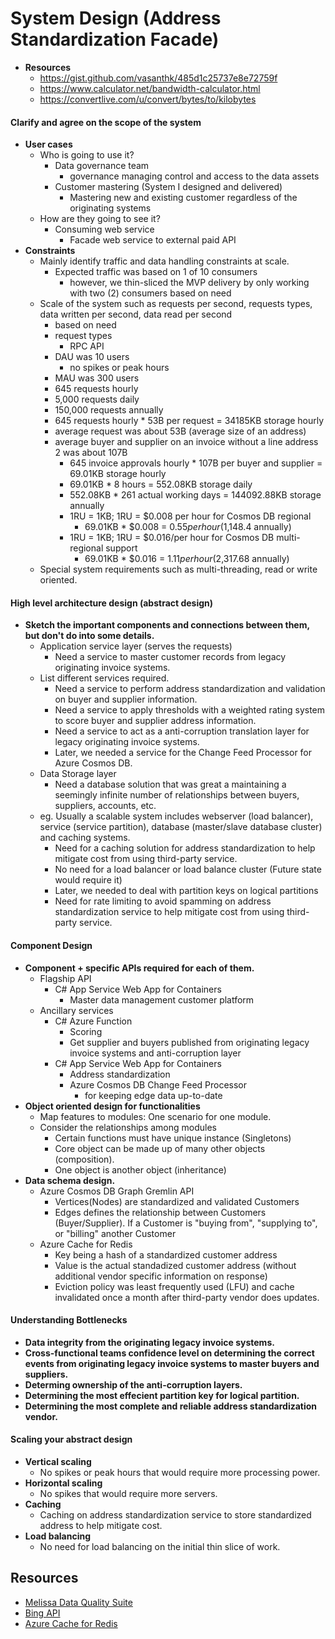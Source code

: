 # System Design (Address Standardization Facade)
* **Resources**
  * https://gist.github.com/vasanthk/485d1c25737e8e72759f
  * https://www.calculator.net/bandwidth-calculator.html
  * https://convertlive.com/u/convert/bytes/to/kilobytes
#### Clarify and agree on the scope of the system
* **User cases**
  * Who is going to use it?
    * Data governance team
       * governance managing control and access to the data assets
    * Customer mastering (System I designed and delivered)
       * Mastering new and existing customer regardless of the originating systems
  * How are they going to see it?
    * Consuming web service 
       * Facade web service to external paid API
* **Constraints**
  * Mainly identify traffic and data handling constraints at scale.
     * Expected traffic was based on 1 of 10 consumers
       * however, we thin-sliced the MVP delivery by only working with two (2) consumers based on need
  * Scale of the system such as requests per second, requests types, data written per second, data read per second
     * based on need
     * request types
       * RPC API
     * DAU was 10 users
       * no spikes or peak hours
     * MAU was 300 users
     * 645 requests hourly
     * 5,000 requests daily
     * 150,000 requests annually
     * 645 requests hourly \* 53B per request \= 34185KB storage hourly
     * average request was about 53B (average size of an address)
     * average buyer and supplier on an invoice without a line address 2 was about 107B
       * 645 invoice approvals hourly \* 107B per buyer and supplier \= 69.01KB storage hourly
       * 69.01KB \* 8 hours \= 552.08KB storage daily
       * 552.08KB \* 261 actual working days \= 144092.88KB storage annually
       * 1RU = 1KB; 1RU = $0.008 per hour for Cosmos DB regional
         * 69.01KB \* $0.008 = $0.55 per hour ($1,148.4 annually)
       * 1RU = 1KB; 1RU = $0.016/per hour for Cosmos DB multi-regional support
         * 69.01KB \* $0.016 = $1.11 per hour ($2,317.68 annually)
  * Special system requirements such as multi-threading, read or write oriented.
#### High level architecture design (abstract design)
* **Sketch the important components and connections between them, but don't do into some details.**
  * Application service layer (serves the requests)
    * Need a service to master customer records from legacy originating invoice systems.
  * List different services required.
    * Need a service to perform address standardization and validation on buyer and supplier information.
    * Need a service to apply thresholds with a weighted rating system to score buyer and supplier address information.
    * Need a service to act as a anti-corruption translation layer for legacy originating invoice systems.
    * Later, we needed a service for the Change Feed Processor for Azure Cosmos DB.
  * Data Storage layer
    * Need a database solution that was great a maintaining a seemingly infinite number of relationships between buyers, suppliers, accounts, etc.
  * eg. Usually a scalable system includes webserver (load balancer), service (service partition), database (master/slave database cluster) and caching systems.
    * Need for a caching solution for address standardization to help mitigate cost from using third-party service.
    * No need for a load balancer or load balance cluster (Future state would require it)
    * Later, we needed to deal with partition keys on logical partitions
    * Need for rate limiting to avoid spamming on address standardization service to help mitigate cost from using third-party service.
#### Component Design
* **Component + specific APIs required for each of them.**
  * Flagship API
     * C# App Service Web App for Containers
        * Master data management customer platform
  * Ancillary services
     * C# Azure Function
        * Scoring
        * Get supplier and buyers published from originating legacy invoice systems and anti-corruption layer
     * C# App Service Web App for Containers
        * Address standardization
        * Azure Cosmos DB Change Feed Processor
          * for keeping edge data up-to-date
* **Object oriented design for functionalities**
  * Map features to modules: One scenario for one module.
  * Consider the relationships among modules
    * Certain functions must have unique instance (Singletons)
    * Core object can be made up of many other objects (composition).
    * One object is another object (inheritance)
* **Data schema design.**
  * Azure Cosmos DB Graph Gremlin API
    * Vertices(Nodes) are standardized and validated Customers
    * Edges defines the relationship between Customers (Buyer/Supplier). If a Customer is "buying from", "supplying to", or "billing" another Customer
  * Azure Cache for Redis
    * Key being a hash of a standardized customer address
    * Value is the actual standadized customer address (without additional vendor specific information on response)
    * Eviction policy was least frequently used (LFU) and cache invalidated once a month after third-party vendor does updates.
#### Understanding Bottlenecks
* **Data integrity from the originating legacy invoice systems.**
* **Cross-functional teams confidence level on determining the correct events from originating legacy invoice systems to master buyers and suppliers.**
* **Determing ownership of the anti-corruption layers.**
* **Determining the most effecient partition key for logical partition.**
* **Determining the most complete and reliable address standardization vendor.**
#### Scaling your abstract design
* **Vertical scaling**
  * No spikes or peak hours that would require more processing power.
* **Horizontal scaling**
  * No spikes that would require more servers.
* **Caching**
  * Caching on address standardization service to store standardized address to help mitigate cost.
* **Load balancing**
  * No need for load balancing on the initial thin slice of work.


## Resources
* [Melissa Data Quality Suite](https://www.g2.com/products/melissa-data-quality-suite/pricing?__cf_chl_captcha_tk__=7cb9c2b3d41d2ccbfcd5c9088c278761467bb4f4-1617033984-0-Af9wiakf2Y15CFzj7uoDOHTuS6-bP-AEHJEOwfzIJ5d1kN-gHoXtFT6QpzzXrb2qtCsuen6ziKfZ_aiD0F6wNmK-jfzep_6INAIIxvi6POsgimsfLLAi63yXrFk8MI5MmRrn9yxCdkC5Ux9W8mJNyhOUfXmJUebgrYPZGOvhOnM-T1S2zMoWTkH1qEOpxDuLZ6O0UO8kQZt_1Rl9F5Rc-ok9pcAeiQbrD7wHyZL44QQeWQS8-pQur5s8_t9759odicmia8-SaOtOUgsNsqyqgW7g8x95wxue-fPQ9bL8JJB6tPjOT3Mj5XYORgjhRJrZYLC2ytCN0mJhT0h1j77AbWRH6IXMaWrfczJFedIWScfJl3YILOzy3uOIOTE5k3JNi1Plj7XE1g4Qw0oIfIVaCrgOc8RTOS9JeGFrLEapyKmXiG1ask7oftqcrffsTrJGCPnQGG_aRq-bY4Ioa533QrPc7bZ1ohd09jqfv1FEis30UatH1mZYhSVChABRa_Ul6J-Z5zr0ptrkG77Kvy8CW6Lui8tx3F6b2Mf7RU5PNhHKVajDa5_8gPMbaBy2B9gbOWSXY6Vv6KRwdqPmSRFagdBeHkAXq19LdX3Ud_Jpcu92QmYR7XJ65wsvMeUpi7qAEXH51TD5Bwwbz_Nd7uRr314)
* [Bing API](https://azure.microsoft.com/en-us/pricing/details/cognitive-services/search-api/)
* [Azure Cache for Redis](https://azure.microsoft.com/en-us/pricing/details/cache/)
